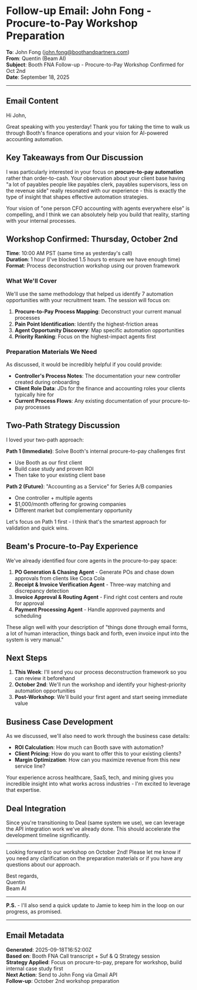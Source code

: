 # Follow-up Email: John Fong - Procure-to-Pay Workshop Preparation

**To**: John Fong (john.fong@boothandpartners.com)  
**From**: Quentin (Beam AI)  
**Subject**: Booth FNA Follow-up - Procure-to-Pay Workshop Confirmed for Oct 2nd  
**Date**: September 18, 2025  

---

## Email Content

Hi John,

Great speaking with you yesterday! Thank you for taking the time to walk us through Booth's finance operations and your vision for AI-powered accounting automation.

## Key Takeaways from Our Discussion

I was particularly interested in your focus on **procure-to-pay automation** rather than order-to-cash. Your observation about your client base having "a lot of payables people like payables clerk, payables supervisors, less on the revenue side" really resonated with our experience - this is exactly the type of insight that shapes effective automation strategies.

Your vision of "one person CFO accounting with agents everywhere else" is compelling, and I think we can absolutely help you build that reality, starting with your internal processes.

## Workshop Confirmed: Thursday, October 2nd

**Time**: 10:00 AM PST (same time as yesterday's call)  
**Duration**: 1 hour (I've blocked 1.5 hours to ensure we have enough time)  
**Format**: Process deconstruction workshop using our proven framework  

### What We'll Cover

We'll use the same methodology that helped us identify 7 automation opportunities with your recruitment team. The session will focus on:

1. **Procure-to-Pay Process Mapping**: Deconstruct your current manual processes
2. **Pain Point Identification**: Identify the highest-friction areas
3. **Agent Opportunity Discovery**: Map specific automation opportunities
4. **Priority Ranking**: Focus on the highest-impact agents first

### Preparation Materials We Need

As discussed, it would be incredibly helpful if you could provide:

- **Controller's Process Notes**: The documentation your new controller created during onboarding
- **Client Role Data**: JDs for the finance and accounting roles your clients typically hire for
- **Current Process Flows**: Any existing documentation of your procure-to-pay processes

## Two-Path Strategy Discussion

I loved your two-path approach:

**Path 1 (Immediate)**: Solve Booth's internal procure-to-pay challenges first
- Use Booth as our first client
- Build case study and proven ROI
- Then take to your existing client base

**Path 2 (Future)**: "Accounting as a Service" for Series A/B companies
- One controller + multiple agents
- $1,000/month offering for growing companies
- Different market but complementary opportunity

Let's focus on Path 1 first - I think that's the smartest approach for validation and quick wins.

## Beam's Procure-to-Pay Experience

We've already identified four core agents in the procure-to-pay space:

1. **PO Generation & Chasing Agent** - Generate POs and chase down approvals from clients like Coca Cola
2. **Receipt & Invoice Verification Agent** - Three-way matching and discrepancy detection  
3. **Invoice Approval & Routing Agent** - Find right cost centers and route for approval
4. **Payment Processing Agent** - Handle approved payments and scheduling

These align well with your description of "things done through email forms, a lot of human interaction, things back and forth, even invoice input into the system is very manual."

## Next Steps

1. **This Week**: I'll send you our process deconstruction framework so you can review it beforehand
2. **October 2nd**: We'll run the workshop and identify your highest-priority automation opportunities
3. **Post-Workshop**: We'll build your first agent and start seeing immediate value

## Business Case Development

As we discussed, we'll also need to work through the business case details:
- **ROI Calculation**: How much can Booth save with automation?
- **Client Pricing**: How do you want to offer this to your existing clients?
- **Margin Optimization**: How can you maximize revenue from this new service line?

Your experience across healthcare, SaaS, tech, and mining gives you incredible insight into what works across industries - I'm excited to leverage that expertise.

## Deal Integration

Since you're transitioning to Deal (same system we use), we can leverage the API integration work we've already done. This should accelerate the development timeline significantly.

---

Looking forward to our workshop on October 2nd! Please let me know if you need any clarification on the preparation materials or if you have any questions about our approach.

Best regards,  
Quentin  
Beam AI

---

**P.S.** - I'll also send a quick update to Jamie to keep him in the loop on our progress, as promised.

---

## Email Metadata

**Generated**: 2025-09-18T16:52:00Z  
**Based on**: Booth FNA Call transcript + Suf & Q Strategy session  
**Strategy Applied**: Focus on procure-to-pay, prepare for workshop, build internal case study first  
**Next Action**: Send to John Fong via Gmail API  
**Follow-up**: October 2nd workshop preparation
